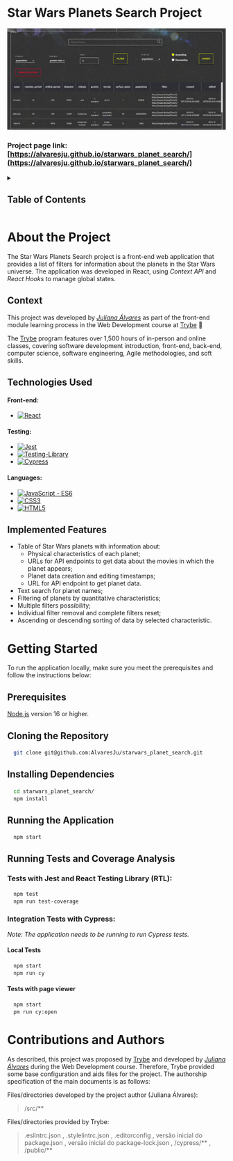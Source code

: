 # Star Wars Planets Search Project

[![StarWars Screen Shot][product-screenshot]](https://alvaresju.github.io/starwars_planet_search/)

### Project page link: [https://alvaresju.github.io/starwars_planet_search/](https://alvaresju.github.io/starwars_planet_search/)


<!-- TABLE OF CONTENTS -->
<details>
  <summary><h2><strong>Table of Contents</strong></h2></summary>
  <ol>
    <li>
      <a href="#about-the-project">About the Project</a>
      <ul>
        <li><a href="#context">Context</a></li>
        <li><a href="#technologies-used">Technologies Used</a></li>
        <li><a href="#implemented-features">Implemented Features</a></li>
      </ul>
    </li>
    <li>
      <a href="#getting-started">Getting Started</a>
      <ul>
        <li><a href="#prerequisites">Prerequisites</a></li>
        <li><a href="#cloning-the-repository">Cloning the Repository</a></li>
        <li><a href="#installing-dependencies">Installing Dependencies</a></li>
        <li><a href="#running-the-application">Running the Application</a></li>
        <li><a href="#running-tests-and-coverage-analysis">Running Tests and Coverage Analysis</a></li>
      </ul>
    </li>
    <li><a href="#contributions-and-authors">Contributions and Authors</a></li>
  </ol>
</details>


# About the Project
  The Star Wars Planets Search project is a front-end web application that provides a list of filters for information about the planets in the Star Wars universe. The application was developed in React, using *Context API* and *React Hooks* to manage global states.
## Context
  This project was developed by _[Juliana Álvares](https://www.linkedin.com/in/juliana-alvares/)_ as part of the front-end module learning process in the Web Development course at [Trybe](https://www.betrybe.com/) :rocket:

  The [Trybe](https://www.betrybe.com/) program features over 1,500 hours of in-person and online classes, covering software development introduction, front-end, back-end, computer science, software engineering, Agile methodologies, and soft skills.

## Technologies Used

  #### Front-end:
  * [![React][React-img]][React-url]

  #### Testing:
  * [![Jest][Jest-img]][Jest-url]
  * [![Testing-Library][RTL-img]][RTL-url]
  * [![Cypress][Cypress-img]][Cypress-url]

  #### Languages:
  * [![JavaScript - ES6][JavaScript-img]][JavaScript-url]
  * [![CSS3][CSS3-img]][CSS3-url]
  * [![HTML5][HTML5-img]][HTML5-url]

## Implemented Features

  <!-- [![StarWars Gif][product-gif]](https://alvaresju.github.io/starwars_planet_search/) -->

  - Table of Star Wars planets with information about:
    - Physical characteristics of each planet;
    - URLs for API endpoints to get data about the movies in which the planet appears;
    - Planet data creation and editing timestamps;
    - URL for API endpoint to get planet data.
  - Text search for planet names;
  - Filtering of planets by quantitative characteristics;
  - Multiple filters possibility;
  - Individual filter removal and complete filters reset;
  - Ascending or descending sorting of data by selected characteristic.

# Getting Started
  To run the application locally, make sure you meet the prerequisites and follow the instructions below:

## Prerequisites
  [Node.js](https://nodejs.org/en/) version 16 or higher.

## Cloning the Repository

  ```bash
    git clone git@github.com:AlvaresJu/starwars_planet_search.git
  ```
## Installing Dependencies
  ```bash
    cd starwars_planet_search/
    npm install
  ``` 
## Running the Application
  ```bash
    npm start
  ```
## Running Tests and Coverage Analysis
### Tests with Jest and React Testing Library (RTL):
```bash
  npm test
  npm run test-coverage
```
### Integration Tests with Cypress:
*Note: The application needs to be running to run Cypress tests.*
#### Local Tests
```bash
  npm start
  npm run cy
```
#### Tests with page viewer
```bash
  npm start
  pm run cy:open
```

# Contributions and Authors
  As described, this project was proposed by [Trybe](https://www.betrybe.com/) and developed by _[Juliana Álvares](https://www.linkedin.com/in/juliana-alvares/)_ during the Web Development course. Therefore, Trybe provided some base configuration and aids files for the project. The authorship specification of the main documents is as follows:
  
  Files/directories developed by the project author (Juliana Álvares):
  > /src/**
  
  Files/directories provided by Trybe:
  > .eslintrc.json , .stylelintrc.json , .editorconfig , versão inicial do package.json , versão inicial do package-lock.json , /cypress/** , /public/**

  
<!-- MARKDOWN LINKS & IMAGES -->
<!-- https://www.markdownguide.org/basic-syntax/#reference-style-links -->
[product-screenshot]: src/images/screenshot.png
<!-- [product-gif]: images/features.gif -->
[React-img]: https://img.shields.io/badge/React-20232A?style=for-the-badge&logo=react&logoColor=61DAFB
[React-url]: https://reactjs.org/
[Jest-img]: https://img.shields.io/badge/Jest-C21325?style=for-the-badge&logo=jest&logoColor=white
[Jest-url]: https://jestjs.io/
[RTL-img]: https://img.shields.io/badge/-TestingLibrary-%23E33332?style=for-the-badge&logo=testing-library&logoColor=white
[RTL-url]: https://testing-library.com/
[Cypress-img]: https://img.shields.io/badge/Cypress-17202C?style=for-the-badge&logo=cypress&logoColor=white
[Cypress-url]:https://www.cypress.io/
[JavaScript-img]: https://img.shields.io/badge/javascript-%23323330.svg?style=for-the-badge&logo=javascript&logoColor=%23F7DF1E
[JavaScript-url]: https://developer.mozilla.org/en-US/docs/Web/JavaScript
[CSS3-img]: https://img.shields.io/badge/css3-%231572B6.svg?style=for-the-badge&logo=css3&logoColor=white
[CSS3-url]: https://developer.mozilla.org/en-US/docs/Web/CSS
[HTML5-img]: https://img.shields.io/badge/html5-%23E34F26.svg?style=for-the-badge&logo=html5&logoColor=white
[HTML5-url]: https://developer.mozilla.org/en-US/docs/Glossary/HTML5